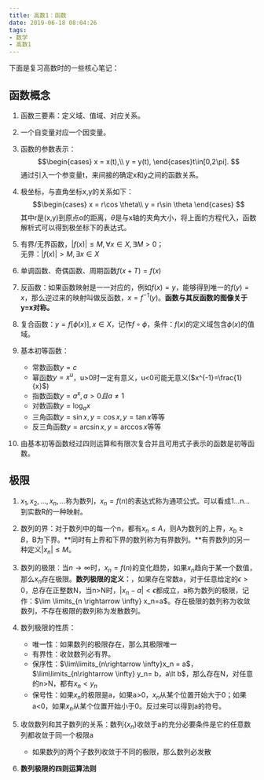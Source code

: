 ```yaml
---
title: 高数1：函数
date: 2019-06-18 08:04:26
tags:
- 数学
- 高数1
---
```

下面是复习高数时的一些核心笔记：

## 函数概念
1. 函数三要素：定义域、值域、对应关系。
2. 一个自变量对应一个因变量。
3. 函数的参数表示：
   $$\begin{cases}
    x = x(t),\\
    y = y(t),
    \end{cases}t\in[0,2\pi].
   $$
    通过引入一个参变量t，来间接的确定x和y之间的函数关系。
4. 极坐标，与直角坐标x,y的关系如下：
   $$\begin{cases}
    x = r\cos \theta\\
    y = r\sin \theta
    \end{cases}
   $$
   其中r是(x,y)到原点o的距离，$\theta$是与x轴的夹角大小，将上面的方程代入，函数解析式可以得到极坐标下的表达式。
5. 有界/无界函数，$\vert f(x)\vert \le M,\forall x \in X,\exists M\gt0$；<br>无界：$\vert f(x)\vert > M,\exists x \in X$
6. 单调函数、奇偶函数、周期函数$f(x+T)=f(x)$
7. 反函数：如果函数映射是一一对应的，例如$f(x)=y$，能够得到唯一的$f(y)=x$，那么逆过来的映射叫做反函数，$x=f^{-1}(y)$。**函数与其反函数的图像关于y=x对称。**
8. 复合函数：$y=f[\phi(x)],x\in X$，记作$f\circ \phi$，条件：$f(x)$的定义域包含$\phi(x)$的值域。
9. 基本初等函数：
   * 常数函数$y=c$
   * 幂函数$y=x^u$，u>0时一定有意义，u<0可能无意义($x^{-1}=\frac{1}{x}$)
   * 指数函数$y=a^x,a>0且a\not ={1}$
   * 对数函数$y=\log_ax$
   * 三角函数$y=\sin x,y=\cos x, y=\tan x$等等
   * 反三角函数$y=\arcsin x,y=\arccos x$等等

10. 由基本初等函数经过四则运算和有限次复合并且可用式子表示的函数是初等函数。

## 极限
1. $x_1,x_2,...,x_n,...$称为数列，$x_n=f(n)$的表达式称为通项公式。可以看成1...n...到实数R的一种映射。
2. 数列的界：对于数列中的每一个n，都有$x_n\le A$，则A为数列的上界，$x_b\ge B$，B为下界。**同时有上界和下界的数列称为有界数列。**有界数列的另一种定义$\vert x_n \vert \le M$。
3. 数列的极限：当$n\rightarrow \infty$时，$x_n=f(n)$的变化趋势，如果$x_n$趋向于某一个数值，那么$x_n$存在极限。**数列极限的定义：**，如果存在常数a，对于任意给定的$\epsilon > 0$，总存在正整数N，当n>N时，$\vert x_n - a\vert \lt \epsilon$都成立，a称为数列的极限，记作：$\lim \limits_{n \rightarrow \infty} x_n=a$。存在极限的数列称为收敛数列，不存在极限的数列称为发散数列。
4. 数列极限的性质：
   * 唯一性：如果数列的极限存在，那么其极限唯一
   * 有界性：收敛数列必有界。
   * 保序性：$\lim\limits_{n\rightarrow \infty}x_n = a$，$\lim\limits_{n\rightarrow \infty} y_n= b，a\lt b$，那么存在N，对任意的n&gt;N，都有$x_n\lt y_n$
   * 保号性：如果$x_n$的极限是a，如果a>0，$x_n$从某个位置开始大于0；如果a<0，如果$x_n$从某个位置开始小于0。反过来可以得到a的符号。
5. 收敛数列和其子数列的关系：数列$\{ x_n \}$收敛于a的充分必要条件是它的任意数列都收敛于同一个极限a
   * 如果数列的两个子数列收敛于不同的极限，那么数列必发散

6. **数列极限的四则运算法则**
